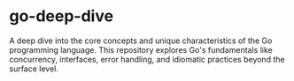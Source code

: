 # go-deep-dive
A deep dive into the core concepts and unique characteristics of the Go programming language. This repository explores Go's fundamentals like concurrency, interfaces, error handling, and idiomatic practices beyond the surface level. 
